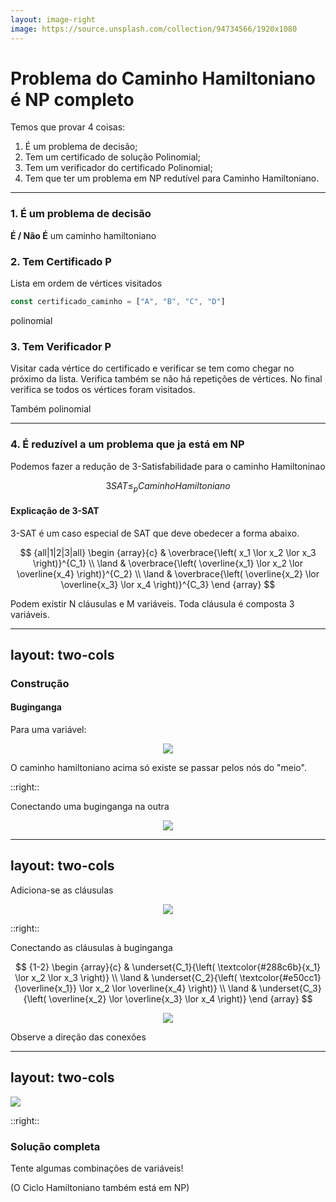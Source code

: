 ```yaml
---
layout: image-right
image: https://source.unsplash.com/collection/94734566/1920x1080
---
```


# Problema do Caminho Hamiltoniano é NP completo


Temos que provar 4 coisas:

<v-clicks>

1. É um problema de decisão;
1. Tem um certificado de solução Polinomial;
1. Tem um verificador do certificado Polinomial;
1. Tem que ter um problema em NP redutível para Caminho Hamiltoniano.

</v-clicks>

---

### 1. É um problema de decisão

**É / Não É** um caminho hamiltoniano

<v-click>

### 2. Tem Certificado P

Lista em ordem de vértices visitados

```js {all}
const certificado_caminho = ["A", "B", "C", "D"]
```

</v-click>

<v-click>

<Attention>
polinomial
</Attention>

</v-click>

<v-click>

### 3. Tem Verificador P

Visitar cada vértice do certificado e verificar se tem como chegar no próximo da lista. Verifica também se não há repetições de vértices.  No final verifica se todos os vértices foram visitados.

</v-click>

<v-click>

<Attention>
Também polinomial
</Attention>

</v-click>

---

### 4. É reduzível a um problema que ja está em NP

Podemos fazer a redução de 3-Satisfabilidade para o caminho Hamiltoninao

$$
    3SAT \le_p CaminhoHamiltoniano
$$

<v-click>

#### Explicação de 3-SAT

3-SAT é um caso especial de SAT que deve obedecer a forma abaixo.


$$ {all|1|2|3|all}
    \begin {array}{c}
              & \overbrace{\left( x_1 \lor x_2 \lor x_3 \right)}^{C_1} \\
        \land & \overbrace{\left( \overline{x_1} \lor x_2 \lor \overline{x_4} \right)}^{C_2} \\
        \land & \overbrace{\left( \overline{x_2} \lor \overline{x_3} \lor x_4 \right)}^{C_3}
    \end {array}
$$

Podem existir N cláusulas e M variáveis. Toda cláusula é composta 3 variáveis.

</v-click>

---
layout: two-cols
---

### Construção 

#### Buginganga

Para uma variável:

<Center>
    <img src="/gadget1.png" class="h-70">
</Center>

O caminho hamiltoniano acima só existe se passar pelos nós do "meio".

::right::

Conectando uma buginganga na outra

<Center>
    <img src="/gadget2.png" class="h-110">
</Center>

---
layout: two-cols
---

Adiciona-se as cláusulas

<Center>
    <img src="/gadget3.png" class="h-100">
</Center>

::right::

Conectando as cláusulas à buginganga

$$ {1-2}
    \begin {array}{c}
              & \underset{C_1}{\left( \textcolor{#288c6b}{x_1} \lor x_2 \lor x_3 \right)} \\
        \land & \underset{C_2}{\left( \textcolor{#e50cc1}{\overline{x_1}} \lor x_2 \lor \overline{x_4} \right)} \\
        \land & \underset{C_3}{\left( \overline{x_2} \lor \overline{x_3} \lor x_4 \right)}
    \end {array}
$$



<Center>
    <img src="/gadget4.png" class="h-60">
</Center>

<v-click>

<Arrow x1="10" y1="450" x2="150" y2="350" />

Observe a direção das conexões

</v-click>

---
layout: two-cols
---

<div>
    <img src="/gadget5.png" class="h-110">
</div>

::right::

### Solução completa

Tente algumas combinações de variáveis!

<span class="opacity-30"> (O Ciclo Hamiltoniano também está em NP) </span>
